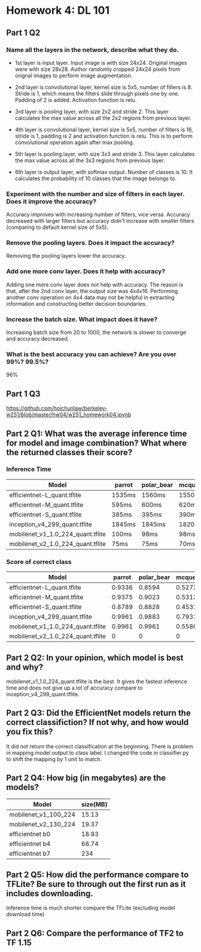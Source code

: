 # Homework 4: DL 101

## Part 1 Q2

### Name all the layers in the network, describe what they do.

- 1st layer is input layer.  Input image is with size 24x24. Original images were with size 28x28. Author randomly cropped 24x24 pixels from orignal images to perform image augmentation.

- 2nd layer is convolutional layer, kernel size is 5x5, number of filters is 8. Stride is 1, which means the filters slide through pixels one by one. Padding of 2 is added. Activation function is relu.  

- 3rd layer is pooling layer, with size 2x2 and stride 2. This layer calculates the max value across all the 2x2 regions from previous layer.  

- 4th layer is convolutional layer, kernel size is 5x5, number of filters is 16, stride is 1, padding is 2 and activation function is relu. This is to perform convolutional operation again after max pooling.

- 5th layer is pooling layer, with size 3x3 and stride 3. This layer calculates the max value across all the 3x3 regions from previous layer.  

- 6th layer is output layer, with softmax output. Number of classes is 10. It calculates the probability of 10 classes that the image belongs to.  

### Experiment with the number and size of filters in each layer. Does it improve the accuracy?  

Accuracy improves with increasing number of filters, vice versa. Accuracy decreased with larger filters but accuracy didn't increase with smaller filters (comparing to default kernel size of 5x5).    

### Remove the pooling layers. Does it impact the accuracy?  

Removing the pooling layers lower the accuracy.  

### Add one more conv layer. Does it help with accuracy?

Adding one more conv layer does not help with accuracy. The reason is that, after the 2nd conv layer, the output size was 4x4x16. Performing another conv operation on 4x4 data may not be helpful in extracting information and constructing better decision boundaries.

### Increase the batch size. What impact does it have?

Increasing batch size from 20 to 1000, the network is slower to converge and accuracy decreased.

### What is the best accuracy you can achieve? Are you over 99%? 99.5%?

96%

## Part 1 Q3 

https://github.com/hoichunlaw/berkeley-w251/blob/master/hw04/w251_homework04.ipynb

## Part 2 Q1: What was the average inference time for model and image combination? What where the returned classes their score?  

### Inference Time
Model | parrot | polar_bear | mcqueen | sea_lion |  
--- | --- | --- | --- | ---  
efficientnet-L_quant.tflite | 1535ms | 1560ms | 1550ms | 1545ms |
efficientnet-M_quant.tflite | 595ms | 600ms | 620ms | 610ms |
efficientnet-S_quant.tflite | 385ms | 395ms | 390ms | 390ms |
inception_v4_299_quant.tflite | 1845ms | 1845ms | 1820ms | 1810ms |
mobilenet_v1_1.0_224_quant.tflite | 100ms | 98ms | 98ms | 98ms |
mobilenet_v2_1.0_224_quant.tflite | 75ms | 75ms | 70ms | 70ms |

### Score of correct class
Model | parrot | polar_bear | mcqueen | sea_lion |  
--- | --- | --- | --- | ---  
efficientnet-L_quant.tflite | 0.9336 | 0.8594 | 0.5273 | 0.8555 |
efficientnet-M_quant.tflite | 0.9375 | 0.9023 | 0.5313 | 0.9297 |
efficientnet-S_quant.tflite | 0.8789 | 0.8828 | 0.4531 | 0.9571 |
inception_v4_299_quant.tflite | 0.9961 | 0.9883 | 0.7931 | 0.9961 |
mobilenet_v1_1.0_224_quant.tflite | 0.9961 | 0.9961 | 0.5586 | 0.9961 |
mobilenet_v2_1.0_224_quant.tflite | 0 | 0 | 0 | 0 |

## Part 2 Q2: In your opinion, which model is best and why?

mobilenet_v1_1.0_224_quant.tflite is the best. It gives the fastest inference time and does not give up a lot of accuracy compare to inception_v4_299_quant.tflite.

## Part 2 Q3: Did the EfficientNet models return the correct classifiction? If not why, and how would you fix this?

It did not return the correct classification at the beginning. There is problem in mapping model output to class label. I changed the code in classifier.py to shift the mapping by 1 unit to match.

## Part 2 Q4: How big (in megabytes) are the models?

Model | size(MB) |
--- | ---
mobilenet_v1_100_224 | 15.13 |
mobilenet_v2_130_224 | 19.37 |
efficientnet b0 | 18.93 |
efficientnet b4 | 68.74 |
efficientnet b7 | 234 |

## Part 2 Q5: How did the performance compare to TFLite? Be sure to through out the first run as it includes downloading.

Inference time is much shorter compare the TFLite (excluding model download time)

## Part 2 Q6: Compare the performance of TF2 to TF 1.15